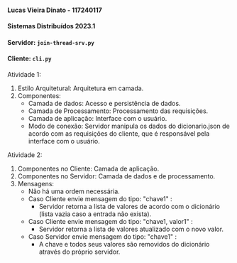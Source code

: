 #### Lucas Vieira Dinato - 117240117
#### Sistemas Distribuídos 2023.1
#### Servidor: `join-thread-srv.py`
#### Cliente: `cli.py`
Atividade 1:
1. Estilo Arquitetural: Arquitetura em camada.
2. Componentes:
    * Camada de dados: Acesso e persistência de dados.
    * Camada de Processamento: Processamento das requisições.
    * Camada de aplicação: Interface com o usuário.
    * Modo de conexão: Servidor manipula os dados do dicionario.json de acordo com as requisições do cliente, que é responsável pela interface com o usuário.

Atividade 2:
1. Componentes no Cliente: Camada de aplicação.
2. Componentes no Servidor: Camada de dados e de processamento.
3. Mensagens:
   * Não há uma ordem necessária.
   * Caso Cliente envie mensagem do tipo: "chave1" :
     * Servidor retorna a lista de valores de acordo com o dicionário (lista vazia caso a entrada
     não exista).
   * Caso Cliente envie mensagem do tipo: "chave1, valor1" :
     * Servidor retorna a lista de valores atualizado com o novo valor.
   * Caso Servidor envie mensagem do tipo: "chave1" :
     * A chave e todos seus valores são removidos do dicionário através do próprio servidor.
